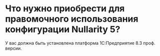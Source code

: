# Что нужно приобрести для правомочного использования конфигурации Nullarity 5?

У вас должна быть установлена платформа 1С:Предприятие 8.3 проф. версии.

